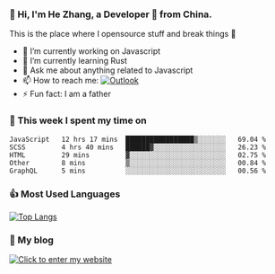 ### 👋 Hi, I'm He Zhang, a Developer 🚀 from China.

This is the place where I opensource stuff and break things :rofl:

- 🔭  I’m currently working on Javascript
- 🌱  I’m currently learning Rust
- 💬  Ask me about anything related to Javascript
- 📫  How to reach me: [![Outlook](https://img.shields.io/badge/-Outlook-0078D4?style=flat&logo=Microsoft-Outlook&logoColor=white)](mailto:zhanghecool@outlook.com)
- ⚡  Fun fact: I am a father

### 💪 This week I spent my time on 
<!--START_SECTION:waka-->
```text
JavaScript   12 hrs 17 mins  █████████████████▒░░░░░░░   69.04 % 
SCSS         4 hrs 40 mins   ██████▓░░░░░░░░░░░░░░░░░░   26.23 % 
HTML         29 mins         ▓░░░░░░░░░░░░░░░░░░░░░░░░   02.75 % 
Other        8 mins          ▒░░░░░░░░░░░░░░░░░░░░░░░░   00.84 % 
GraphQL      5 mins          ░░░░░░░░░░░░░░░░░░░░░░░░░   00.56 % 
```
<!--END_SECTION:waka-->

### 👍 Most Used Languages
[![Top Langs](https://github-readme-stats.vercel.app/api/top-langs/?username=zhanghecool&layout=compact)](https://zhanghe.cool)

### 🌈 My blog 
[![Click to enter my website](https://cdn.jsdelivr.net/gh/zhanghecool/assets/images/gif/zhanghecools.gif)](https://zhanghe.cool)
